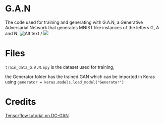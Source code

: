 # G.A.N
The code used for training and generating with G.A.N, a Generative Adversarial Network that generates MNIST like instances of the letters G, A and N.
![Alt text](name-of-gif-file.gif) / ![](name-of-gif-file.gif)

# Files

`train_data_G.A.N.npy` is the dataset used for training,

the Generator folder has the trained GAN which can be imported in Keras using `generator = keras.models.load_model('Generator')`

# Credits 
[Tensorflow tutorial on DC-GAN](https://www.tensorflow.org/tutorials/generative/dcgan)
